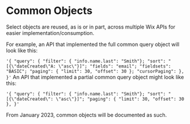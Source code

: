# Common Objects

Select objects are reused, as is or in part, across multiple Wix APIs for easier implementation/consumption.

For example, an API that implemented the full common query object will look like this:

` '{
    "query": {
      "filter": {
        "info.name.last": "Smith"};
         "sort": "[{\"dateCreated\"A: \"asc\"}]";
        "fields": "email";
        "fieldsets": "BASIC";
        "paging": {
            "limit": 30,
            "offset": 30
          };
        "cursorPaging":
      },
      }' `
An API that implemented a partial common query object might look like this:

` '{
    "query": {
      "filter": {
        "info.name.last": "Smith"};
         "sort": "[{\"dateCreated\": \"asc\"}]";
        "paging": {
            "limit": 30,
            "offset": 30
          },
      }' `

From January 2023, common objects will be documented as such.

